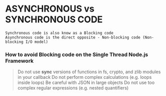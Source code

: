 # ASYNCHRONOUS vs SYNCHRONOUS CODE

    Synchronous code is also know as a Blocking code
    Asynchronous code is the direct opposite - Non-blocking code (Non-blocking I/O model)

### How to avoid Blocking code on the Single Thread Node.js Framework
> Do not use **sync** versions of functions in fs, crypto, and zlib modules in your callback
> Do not perform complex calculations (e.g. loops inside loops)
> Be careful with JSON in large objects
> Do not use too complex regular expressions (e.g. nested quantifiers)
